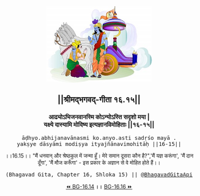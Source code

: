 <center><img src="../../asset/BG.png" alt="#API #bhagavadgitaapi #slok #nodejs #js #api #gitaapi #krishna #hinduism #vedic #ISKCON #shreemadbhagavadgita #technology"/>
<h2>||श्रीमद्‍भगवद्‍-गीता १६.१५||</h2>
<h3>आढ्योऽभिजनवानस्मि कोऽन्योऽस्ति सदृशो मया |<br/>यक्ष्ये दास्यामि मोदिष्य इत्यज्ञानविमोहिताः ||१६-१५||</h3>
<pre>āḍhyo.abhijanavānasmi ko.anyo.asti sadṛśo mayā .<br/>yakṣye dāsyāmi modiṣya ityajñānavimohitāḥ ||16-15||</pre>
<p>।।16.15।। "मैं धनवान् और श्रेष्ठकुल में जन्मा हूँ। मेरे समान दूसरा कौन है?",'मैं यज्ञ करूंगा', 'मैं दान दूँगा', 'मैं मौज करूँगा' - इस प्रकार के अज्ञान से वे मोहित होते हैं।।</p>
<pre>(Bhagavad Gita, Chapter 16, Shloka 15) || <a href="https://twitter.com/bhagavadgitaapi">@BhagavadGitaApi</a></pre><a href="../../16/14">⏪  BG-16.14</a><b>        ।।        </b><a href="../../16/16">BG-16.16  ⏩</a></center></center>